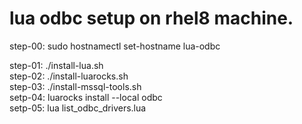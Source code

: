 # lua odbc setup on rhel8 machine.

step-00: sudo hostnamectl set-hostname lua-odbc  

step-01: ./install-lua.sh  
step-02: ./install-luarocks.sh  
step-03: ./install-mssql-tools.sh  
setp-04: luarocks install --local odbc  
setp-05: lua list_odbc_drivers.lua  
